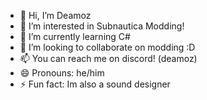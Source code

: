 - 👋 Hi, I’m Deamoz
- 👀 I’m interested in Subnautica Modding!
- 🌱 I’m currently learning C#
- 💞️ I’m looking to collaborate on modding :D
- 📫 You can reach me on discord! (deamoz)
- 😄 Pronouns: he/him
- ⚡ Fun fact: Im also a sound designer 

<!---
Deamozg/Deamozg is a ✨ special ✨ repository because its `README.md` (this file) appears on your GitHub profile.
You can click the Preview link to take a look at your changes.
--->
